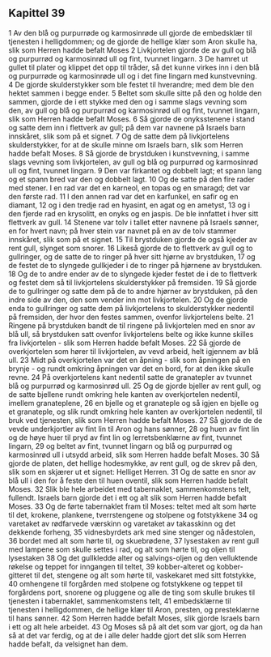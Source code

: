 ## Kapittel 39

1 Av den blå og purpurrøde og karmosinrøde ull gjorde de embedsklær til tjenesten i helligdommen; og de gjorde de hellige klær som Aron skulle ha, slik som Herren hadde befalt Moses
2 Livkjortelen gjorde de av gull og blå og purpurrød og karmosinrød ull og fint, tvunnet lingarn.
3 De hamret ut gullet til plater og klippet det opp til tråder, så det kunne virkes inn i den blå og purpurrøde og karmosinrøde ull og i det fine lingarn med kunstvevning.
4 De gjorde skulderstykker som ble festet til hverandre; med dem ble den hektet sammen i begge ender.
5 Beltet som skulle sitte på den og holde den sammen, gjorde de i ett stykke med den og i samme slags vevning som den, av gull og blå og purpurrød og karmosinrød ull og fint, tvunnet lingarn, slik som Herren hadde befalt Moses.
6 Så gjorde de onyksstenene i stand og satte dem inn i flettverk av gull; på dem var navnene på Israels barn innskåret, slik som på et signet.
7 Og de satte dem på livkjortelens skulderstykker, for at de skulle minne om Israels barn, slik som Herren hadde befalt Moses.
8 Så gjorde de brystduken i kunstvevning, i samme slags vevning som livkjortelen, av gull og blå og purpurrød og karmosinrød ull og fint, tvunnet lingarn.
9 Den var firkantet og dobbelt lagt; et spann lang og et spann bred var den og dobbelt lagt.
10 Og de satte på den fire rader med stener. I en rad var det en karneol, en topas og en smaragd; det var den første rad.
11 I den annen rad var det en karfunkel, en safir og en diamant,
12 og i den tredje rad en hyasint, en agat og en ametyst,
13 og i den fjerde rad en krysolitt, en onyks og en jaspis. De ble innfattet i hver sitt flettverk av gull.
14 Stenene var tolv i tallet etter navnene på Israels sønner, en for hvert navn; på hver stein var navnet på en av de tolv stammer innskåret, slik som på et signet.
15 Til brystduken gjorde de også kjeder av rent gull, slynget som snorer.
16 Likeså gjorde de to flettverk av gull og to gullringer, og de satte de to ringer på hver sitt hjørne av brystduken,
17 og de festet de to slyngede gullkjeder i de to ringer på hjørnene av brystduken.
18 Og de to andre ender av de to slyngede kjeder festet de i de to flettverk og festet dem så til livkjortelens skulderstykker på fremsiden.
19 Så gjorde de to gullringer og satte dem på de to andre hjørner av brystduken, på den indre side av den, den som vender inn mot livkjortelen.
20 Og de gjorde enda to gullringer og satte dem på livkjortelens to skulderstykker nedentil på fremsiden, der hvor den festes sammen, ovenfor livkjortelens belte.
21 Ringene på brystduken bandt de til ringene på livkjortelen med en snor av blå ull, så brystduken satt ovenfor livkjortelens belte og ikke kunne skilles fra livkjortelen - slik som Herren hadde befalt Moses.
22 Så gjorde de overkjortelen som hører til livkjortelen, av vevd arbeid, helt igjennem av blå ull.
23 Midt på overkjortelen var det en åpning - slik som åpningen på en brynje - og rundt omkring åpningen var det en bord, for at den ikke skulle revne.
24 På overkjortelens kant nedentil satte de granatepler av tvunnet blå og purpurrød og karmosinrød ull.
25 Og de gjorde bjeller av rent gull, og de satte bjellene rundt omkring hele kanten av overkjortelen nedentil, imellem granateplene,
26 en bjelle og et granateple og så igjen en bjelle og et granateple, og slik rundt omkring hele kanten av overkjortelen nedentil, til bruk ved tjenesten, slik som Herren hadde befalt Moses.
27 Så gjorde de de vevde underkjortler av fint lin til Aron og hans sønner,
28 og huen av fint lin og de høye huer til pryd av fint lin og lerretsbenklærne av fint, tvunnet lingarn,
29 og beltet av fint, tvunnet lingarn og blå og purpurrød og karmosinrød ull i utsydd arbeid, slik som Herren hadde befalt Moses.
30 Så gjorde de platen, det hellige hodesmykke, av rent gull, og de skrev på den, slik som en skjærer ut et signet: Helliget Herren.
31 Og de satte en snor av blå ull i den for å feste den til huen oventil, slik som Herren hadde befalt Moses.
32 Slik ble hele arbeidet med tabernaklet, sammenkomstens telt, fullendt. Israels barn gjorde det i ett og alt slik som Herren hadde befalt Moses.
33 Og de førte tabernaklet fram til Moses: teltet med alt som hørte til det, krokene, plankene, tverrstengene og stolpene og fotstykkene
34 og varetaket av rødfarvede værskinn og varetaket av takasskinn og det dekkende forheng,
35 vidnesbyrdets ark med sine stenger og nådestolen,
36 bordet med alt som hørte til, og skuebrødene,
37 lysestaken av rent gull med lampene som skulle settes i rad, og alt som hørte til, og oljen til lysestaken
38 Og det gullkledde alter og salvings-oljen og den velluktende røkelse og teppet for inngangen til teltet,
39 kobber-alteret og kobber-gitteret til det, stengene og alt som hørte til, vaskekaret med sitt fotstykke,
40 omhengene til forgården med stolpene og fotstykkene og teppet til forgårdens port, snorene og pluggene og alle de ting som skulle brukes til tjenesten i tabernaklet, sammenkomstens telt,
41 embedsklærne til tjenesten i helligdommen, de hellige klær til Aron, presten, og presteklærne til hans sønner.
42 Som Herren hadde befalt Moses, slik gjorde Israels barn i ett og alt hele arbeidet.
43 Og Moses så på alt det som var gjort, og da han så at det var ferdig, og at de i alle deler hadde gjort det slik som Herren hadde befalt, da velsignet han dem.
